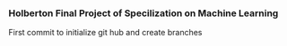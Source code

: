 ### Holberton Final Project of Specilization on Machine Learning ###

First commit to initialize git hub and create branches

